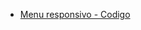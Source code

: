 - <a href="https://github.com/FilipeTenedini/tficoding-repositories/tree/main/menuResponsivo">Menu responsivo - Codigo</a>
